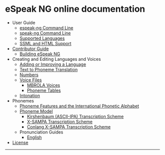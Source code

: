 # eSpeak NG online documentation

- User Guide
  - [espeak-ng Command Line](../src/espeak-ng.1.ronn)
  - [speak-ng Command Line](../src/speak-ng.1.ronn)
  - [Supported Languages](languages.md)
  - [SSML and HTML Support](markup.md)
- [Contributor Guide](contributing.md)
  - [Building eSpeak NG](building.md)
- Creating and Editing Languages and Voices
    - [Adding or Improving a Language](add_language.md)
    - [Text to Phoneme Translation](dictionary.md)
    - [Numbers](numbers.md)
  - [Voice Files](voices.md)
    - [MBROLA Voices](mbrola.md)
    - [Phoneme Tables](phontab.md)
  - [Intonation](intonation.md)
- Phonemes
  - [Phoneme Features and the International Phonetic Alphabet](phonemes.md)
  - [Phoneme Model](phoneme_model.md)
    - [Kirshenbaum (ASCII-IPA) Transcription Scheme](phonemes/kirshenbaum.md)
    - [X-SAMPA Transcription Scheme](phonemes/xsampa.md)
    - [Conlang X-SAMPA Transcription Scheme](phonemes/cxs.md)
  - Pronunciation Guides
    - [English](languages/gmw/en.md)
- [License](../COPYING)

----------



